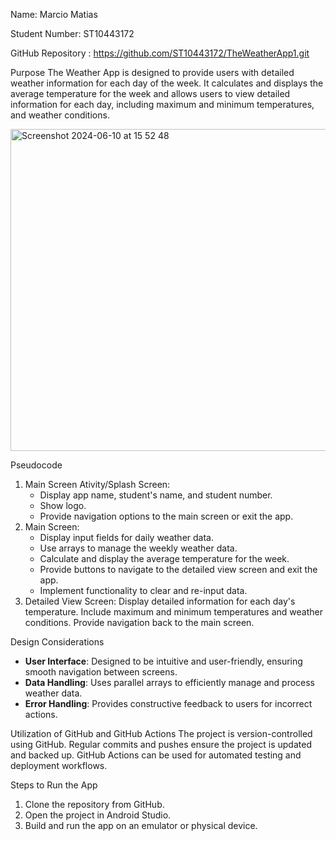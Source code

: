 Name: Marcio Matias

Student Number: ST10443172 

GitHub Repository : https://github.com/ST10443172/TheWeatherApp1.git

Purpose
The Weather App is designed to provide users with detailed weather information for each day of the week. It calculates and displays the average temperature for the week and allows users to view detailed information for each day, including maximum and minimum temperatures, and weather conditions.

<img width="515" alt="Screenshot 2024-06-10 at 15 52 48" src="https://github.com/ST10443172/TheWeatherApp1/assets/166261022/39e36aa6-1417-416c-b8c0-e2f3ba40b2bd">

Pseudocode
1. Main Screen Ativity/Splash Screen:
    - Display app name, student's name, and student number.
    - Show logo.
    - Provide navigation options to the main screen or exit the app.
2. Main Screen:
    - Display input fields for daily weather data.
    - Use arrays to manage the weekly weather data.
    - Calculate and display the average temperature for the week.
    - Provide buttons to navigate to the detailed view screen and exit the app.
    - Implement functionality to clear and re-input data.
3. Detailed View Screen:
      Display detailed information for each day's temperature.
      Include maximum and minimum temperatures and weather conditions.
      Provide navigation back to the main screen.

Design Considerations
- **User Interface**: Designed to be intuitive and user-friendly, ensuring smooth navigation between screens.
- **Data Handling**: Uses parallel arrays to efficiently manage and process weather data.
- **Error Handling**: Provides constructive feedback to users for incorrect actions.

Utilization of GitHub and GitHub Actions
  The project is version-controlled using GitHub.
  Regular commits and pushes ensure the project is updated and backed up.
  GitHub Actions can be used for automated testing and deployment workflows.

Steps to Run the App
1. Clone the repository from GitHub.
2. Open the project in Android Studio.
3. Build and run the app on an emulator or physical device.


